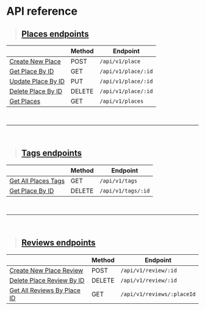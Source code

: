 # API reference

> ## [Places endpoints](./places.md)

|                                                               | Method | Endpoint            |
| ------------------------------------------------------------- | ------ | ------------------- |
| [Create New Place](./places.md#post---create-new-place)       | POST   | `/api/v1/place`     |
| [Get Place By ID](./places.md#get---place-by-id)              | GET    | `/api/v1/place/:id` |
| [Update Place By ID](./places.md#put---update-place-by-id)    | PUT    | `/api/v1/place/:id` |
| [Delete Place By ID](./places.md#delete---delete-place-by-id) | DELETE | `/api/v1/place/:id` |
| [Get Places](./places.md#get---get-places)                    | GET    | `/api/v1/places`    |

&nbsp;

---

&nbsp;

> ## [Tags endpoints](./tags.md)

|                                                            | Method | Endpoint           |
| ---------------------------------------------------------- | ------ | ------------------ |
| [Get All Places Tags](./tags.md#get---get-all-places-tags) | GET    | `/api/v1/tags`     |
| [Get Place By ID](./tags.md#delete---delete-tag-by-id)     | DELETE | `/api/v1/tags/:id` |

&nbsp;

---

&nbsp;

> ## [Reviews endpoints](./reviews.md)

|                                                                               | Method | Endpoint                   |
| ----------------------------------------------------------------------------- | ------ | -------------------------- |
| [Create New Place Review](./reviews.md#post---create-new-place-review)        | POST   | `/api/v1/review/:id`       |
| [Delete Place Review By ID](./reviews.md#delete---delete-place-review-by-id)  | DELETE | `/api/v1/review/:id`       |
| [Get All Reviews By Place ID](./reviews.md#get---get-all-reviews-by-place-id) | GET    | `/api/v1/reviews/:placeId` |
